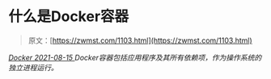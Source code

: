 <!--yml
category: 未分类
date: 0001-01-01 00:00:00
-->

# 什么是Docker容器

> 原文：[https://zwmst.com/1103.html](https://zwmst.com/1103.html)

   [ *Docker* ](https://zwmst.com/docker)*[ <time datetime="2021-08-15T10:27:03+08:00"> 2021-08-15 </time> ](https://zwmst.com/1103.html)  Docker容器包括应用程序及其所有依赖项，作为操作系统的独立进程运行。*